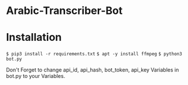 # Arabic-Transcriber-Bot

# Installation
`$ pip3 install -r requirements.txt`
`$ apt -y install ffmpeg`
`$ python3 bot.py`

Don't Forget to change api_id, api_hash, bot_token, api_key Variables in bot.py to your Variables.
